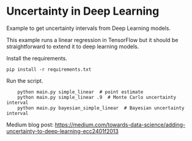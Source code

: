 # Uncertainty in Deep Learning

Example to get uncertainty intervals from Deep Learning models.

This example runs a linear regression in TensorFlow but it should be 
straightforward to extend it to deep learning models.

Install the requirements.

```
pip install -r requirements.txt
```

Run the script.

```
    python main.py simple_linear  # point estimate
    python main.py simple_linear .9  # Monte Carlo uncertainty interval
    python main.py bayesian_simple_linear  # Bayesian uncertainty interval
```

Medium blog post: https://medium.com/towards-data-science/adding-uncertainty-to-deep-learning-ecc2401f2013
